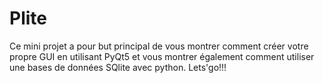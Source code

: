 # Plite

Ce mini projet a pour but principal de vous montrer comment créer votre propre GUI en utilisant PyQt5
et vous montrer également comment utiliser une bases de données SQlite avec python.
Lets'go!!!
